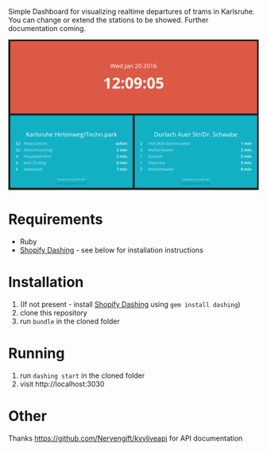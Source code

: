 Simple Dashboard for visualizing realtime departures of trams in Karlsruhe. You can change or extend the stations to be showed. Further documentation coming.

![Alt text](screenshot.png?raw=true "Title")

# Requirements
* Ruby
* [Shopify Dashing](http://shopify.github.io/dashing/) - see below for installation instructions

# Installation
1. (If not present - install [Shopify Dashing](http://shopify.github.io/dashing/) using `gem install dashing`)
2. clone this repository
3. run `bundle` in the cloned folder

# Running
1. run `dashing start` in the cloned folder
2. visit http://localhost:3030

# Other
Thanks https://github.com/Nervengift/kvvliveapi for API documentation
